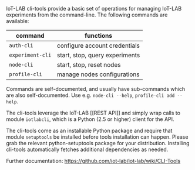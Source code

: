 
IoT-LAB cli-tools provide a basic set of operations for managing IoT-LAB
experiments from the command-line.  The following commands are available:


  command          |  functions
  ---------------  |  -------------------------------
``auth-cli``       |  configure account credentials
``experiment-cli`` |  start, stop, query experiments
``node-cli``       |  start, stop, reset nodes
``profile-cli``    |  manage nodes configurations


Commands are self-documented, and usually have sub-commands which are also
self-documented.  Use e.g. ``node-cli --help``, ``profile-cli add --help``.

The cli-tools leverage the IoT-LAB [[REST API]] and simply wrap calls to
module ``iotlabcli``, which is a Python (2.5 or higher) client for the API. 

The cli-tools come as an installable Python package and require that
module ``setuptools`` be installed before tools installation can happen.
Please grab the relevant python-setuptools package for your distribution.
Installing cli-tools automatically fetches additional dependencies as needed.

Further documentation: https://github.com/iot-lab/iot-lab/wiki/CLI-Tools
